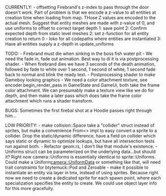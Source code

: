CURRENTLY:
    - offsetting Firebrand's z-index to pass through the door doesn't work. Part of problem is that we encode a z-value to all entities at creation time when loading from map. THose Z values are encoded to the actual mesh. Suggest that entity meshes are made with z-value of 0, and use uniforms to offset to correct target depth
        1: save point
        2: Confirm expected depth from static level meshes
        2: set z-function for all entity creation to return 0 - loko for all codepaths where entities are instantiated
        3: Have all entities supply a z-depth in update_uniforms



TODO:
    - Firebrand must die when sinking in the boss fish water pit
    - We need the fade in, fade out animation. Best way to di it is via postprocessing shader.
        - When firebrand dies we have 3 seconds of the death animation, followed by fade to white over 1 second, 1 second of white, 1 second fade back to normal and blink the ready text.
    - Postprocessing shader to make Gameboy looking graphics
        - We need a color attachment texture, see  encoder.begin_render_pass in GameState and GameUi, both take the frame color attachment. We can presumably make a texture view like we do for depth, and then make a later pass which does take the frame color attachment which runs a shader transform.

BUGS:
    Sometimes the first firebal shot at a Hoodie passes right through him...

LOW PRIORITY:
    - make collision::Space take a "collider" struct instead of sprites, but make a convenience From<> impl to easy convert a sprite to a collider. Drop the static/dynamic difference, have a field on collider which says static or dynamic to optimize lookups, but have all intersection tests run against both.
    - Refactor geom.rs, I don't like that module's existence.
    - Uniforms struct can be parameterized on the underlying data...but should it? Right now camera::Uniforms is essentially identical to sprite::Uniforms. Could make a Uniform<camera::UniformData> or something like that, will need trait constraints for btytemuck::Pod and Zeroable
    - make it possible to instantiate an entity via <object> layer in tmx, instead of using sprites. Because right now we need to create a dedicated sprite for each spawn point, where each specialization specifies the entity to create. We could use object layer info for this more gracefully.
